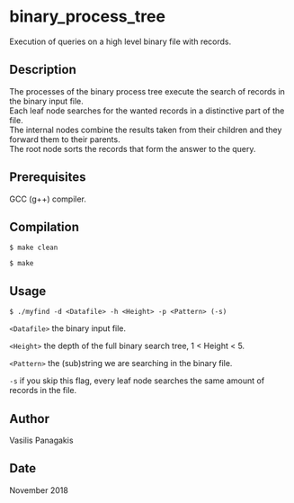 # binary_process_tree
Execution of queries on a high level binary file with records.

## Description
The processes of the binary process tree execute the search of records in the binary input file.  
Each leaf node searches for the wanted records in a distinctive part of the file.  
The internal nodes combine the results taken from their children and they forward them to their parents.  
The root node sorts the records that form the answer to the query.  

## Prerequisites
GCC (g++) compiler.

## Compilation
`$ make clean`

`$ make`

## Usage
`$ ./myfind -d <Datafile> -h <Height> -p <Pattern> (-s)`

`<Datafile>` the binary input file.

`<Height>` the depth of the full binary search tree, 1 < Height < 5.

`<Pattern>` the (sub)string we are searching in the binary file. 

`-s` if you skip this flag, every leaf node searches the same amount of records in the file.

## Author
Vasilis Panagakis

## Date
November 2018
